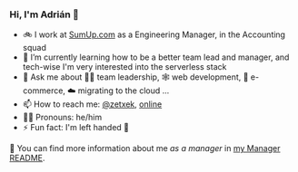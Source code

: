 ### Hi, I'm Adrián 👋

<!--
**zetxek/zetxek** is a ✨ _special_ ✨ repository because its `README.md` (this file) appears on your GitHub profile.

Here are some ideas to get you started:

- 🔭 I’m currently working at [VanMoof.com](https://www.vanmoof.com) as a Tech Lead
- 🌱 I’m currently learning ...
- 💬 Ask me about ...
- 📫 How to reach me: ...
- 😄 Pronouns: he/him
- ⚡ Fun fact: I'm left handed 🤚
-->


- 🚲 I work at [SumUp.com](https://www.sumup.com) as a Engineering Manager, in the Accounting squad
- 🌱 I’m currently learning how to be a better team lead and manager, and tech-wise I'm very interested into the serverless stack
- 💬 Ask me about 🧑‍💻 team leadership, 🕸 web development, 🛒 e-commerce, ☁️ migrating to the cloud ...
- 📫 How to reach me: [@zetxek](https://twitter.com/zetxek), [online](https://www.adrianmoreno.info/)
- 🙋‍♂️ Pronouns: he/him
- ⚡ Fun fact: I'm left handed 🤚

📃 You can find more information about me _as a manager_ in [my Manager README](https://github.com/zetxek/zetxek/blob/main/ManagerREADME.md).
